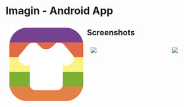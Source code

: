 # Imagin - Android App
<img src="/app/src/main/res/mipmap-hdpi/icon.png" align="left"
width="200" hspace="10" vspace="10">

## Screenshots
[<img src="/screenshots/intro.png" align="left"
width="200"
    hspace="10" vspace="10">]("/screenshots/intro.png")
[<img src="/screenshots/findimage.png" align="center"
width="200"
    hspace="10" vspace="10">]("/screenshots/findimage.png")







